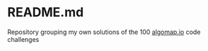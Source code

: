 # README.md

Repository grouping my own solutions of the 100 [algomap.io](https://algomap.io) code challenges
